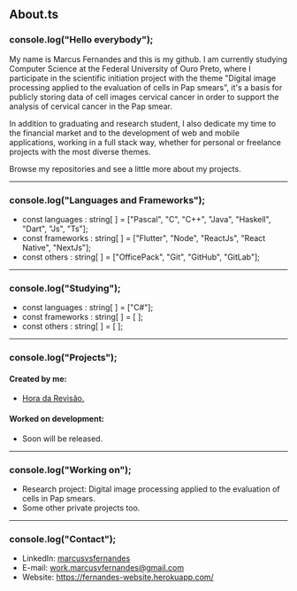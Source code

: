## About.ts

### console.log("Hello everybody");
My name is Marcus Fernandes and this is my github. I am currently studying Computer Science at the Federal University of Ouro Preto, where I participate in the scientific initiation project with the theme "Digital image processing applied to the evaluation of cells in Pap smears", it's a basis for publicly storing data of cell images cervical cancer in order to support the analysis of cervical cancer in the Pap smear.

In addition to graduating and research student, I also dedicate my time to the financial market and to the development of web and mobile applications, working in a full stack way, whether for personal or freelance projects with the most diverse themes.

Browse my repositories and see a little more about my projects.

---

### console.log("Languages and Frameworks");

- const languages : string[ ] = ["Pascal", "C", "C++", "Java", "Haskell", "Dart", "Js", "Ts"];
- const frameworks : string[ ] = ["Flutter", "Node", "ReactJs", "React Native", "NextJs"];
- const others : string[ ] = ["OfficePack", "Git", "GitHub", "GitLab"];

---

### console.log("Studying");

- const languages : string[ ] = ["C#"];
- const frameworks : string[ ] = [ ];
- const others : string[ ] = [ ];

---

### console.log("Projects");

#### Created by me:
- [Hora da Revisão.](https://horadarevisao.herokuapp.com/)  


#### Worked on development:
- Soon will be released.

---

### console.log("Working on");
- Research project: Digital image processing applied to the evaluation of cells in Pap smears.
- Some other private projects too.

---

### console.log("Contact");
- LinkedIn: <a href="https://www.linkedin.com/in/marcusvsfernandes/" target="_blank">marcusvsfernandes</a>
- E-mail: <a href="mailto:work.marcusvfernandes@gmail.com">work.marcusvfernandes@gmail.com</a>
- Website: <a href="https://fernandes-website.herokuapp.com/">https://fernandes-website.herokuapp.com/</a>
